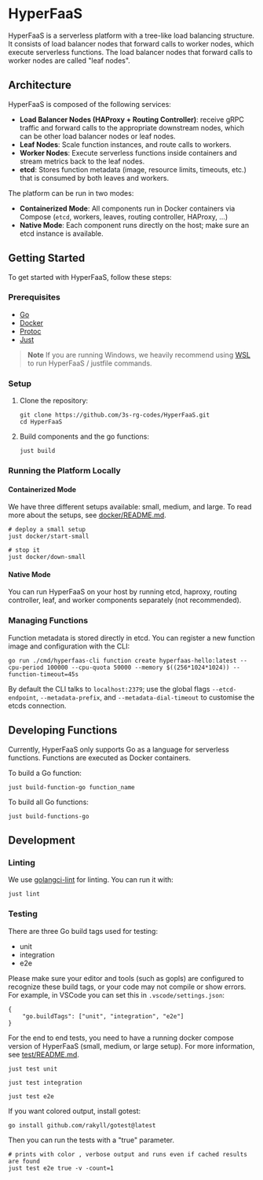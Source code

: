 # HyperFaaS

HyperFaaS is a serverless platform with a tree-like load balancing structure. It consists of load balancer nodes that forward calls to worker nodes, which execute serverless functions.
The load balancer nodes that forward calls to worker nodes are called "leaf nodes".
## Architecture

HyperFaaS is composed of the following services:

- **Load Balancer Nodes (HAProxy + Routing Controller)**: receive gRPC traffic and forward calls to the appropriate downstream nodes, which can be other load balancer nodes or leaf nodes.
- **Leaf Nodes**: Scale function instances, and route calls to workers.
- **Worker Nodes**: Execute serverless functions inside containers and stream metrics back to the leaf nodes.
- **etcd**: Stores function metadata (image, resource limits, timeouts, etc.) that is consumed by both leaves and workers.

The platform can be run in two modes:
- **Containerized Mode**: All components run in Docker containers via Compose (`etcd`, workers, leaves, routing controller, HAProxy, ...)
- **Native Mode**: Each component runs directly on the host; make sure an etcd instance is available.



## Getting Started
To get started with HyperFaaS, follow these steps:

### Prerequisites

- [Go](https://go.dev/doc/install)
- [Docker](https://docs.docker.com/get-docker/)
- [Protoc](https://protobuf.dev/installation/)
- [Just](https://github.com/casey/just?tab=readme-ov-file#installation)

> **Note**
> If you are running Windows, we heavily recommend using [WSL](https://learn.microsoft.com/en-us/windows/wsl/install) to run HyperFaaS / justfile commands.
### Setup

1. Clone the repository:
   ```
   git clone https://github.com/3s-rg-codes/HyperFaaS.git
   cd HyperFaaS
   ```

2. Build components and the go functions:
   ```
   just build
   ```

### Running the Platform Locally

#### Containerized Mode

We have three different setups available: small, medium, and large.
To read more about the setups, see [docker/README.md](docker/README.md).
```
# deploy a small setup
just docker/start-small
```


```
# stop it
just docker/down-small
```

#### Native Mode

You can run HyperFaaS on your host by running etcd, haproxy, routing controller, leaf, and worker components separately (not recommended).

### Managing Functions

Function metadata is stored directly in etcd. You can register a new function image and configuration with the CLI:

```
go run ./cmd/hyperfaas-cli function create hyperfaas-hello:latest --cpu-period 100000 --cpu-quota 50000 --memory $((256*1024*1024)) --function-timeout=45s
```

By default the CLI talks to `localhost:2379`; use the global flags `--etcd-endpoint`, `--metadata-prefix`, and `--metadata-dial-timeout` to customise the etcds connection.

## Developing Functions

Currently, HyperFaaS only supports Go as a language for serverless functions. Functions are executed as Docker containers.

To build a Go function:
```
just build-function-go function_name
```

To build all Go functions:
```
just build-functions-go
```
## Development

### Linting

We use [golangci-lint](https://golangci-lint.run/) for linting.
You can run it with:
```
just lint
```


### Testing

There are three Go build tags used for testing:
- unit
- integration
- e2e

Please make sure your editor and tools (such as gopls) are configured to recognize these build tags, or your code may not compile or show errors. For example, in VSCode you can set this in `.vscode/settings.json`:

```
{
    "go.buildTags": ["unit", "integration", "e2e"]
}
```

For the end to end tests, you need to have a running docker compose version of HyperFaaS (small, medium, or large setup).
For more information, see [test/README.md](test/README.md).

```
just test unit

just test integration

just test e2e
```
If you want colored output, install gotest:
```
go install github.com/rakyll/gotest@latest
```

Then you can run the tests with a "true" parameter.
```
# prints with color , verbose output and runs even if cached results are found
just test e2e true -v -count=1
```